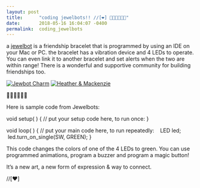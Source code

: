 ```yaml
---
layout: post
title:      "coding jewelbots!! //[❤️] 🍌🍓🍇🥝🍑🍉"
date:       2018-05-16 16:04:07 -0400
permalink:  coding_jewelbots
---
```



a [jewelbot](http://jewelbots.com) is a friendship bracelet that is programmed by using an IDE on your Mac or PC. the bracelet has a vibration device and 4 LEDs to operate. You can even link it to another bracelet and set alerts when the two are within range! There is a wonderful and supportive community for building friendships too.


<p><a href="https://imgur.com/blCeZB3"><img src="https://i.imgur.com/blCeZB3m.jpg" title="Jewbot Charm" /></a>
<a href="https://imgur.com/oOGN2Hw"><img src="https://i.imgur.com/oOGN2Hwm.jpg" title="Heather & Mackenzie" /></a></p>

🍌🍓🍇🥝🍑🍉

Here is sample code from Jewelbots:

void setup( ) { 
// put your setup code here, to run once:
} 

void loop( ) {
// put your main code here, to run repeatedly: 
   LED led; 
   led.turn_on_single(SW, GREEN); 
}

This code changes the colors of one of the 4 LEDs to green. You can use programmed animations, program a buzzer and program a magic button!



It’s a new art, a new form of expression & way to connect.

 //[❤️] 







